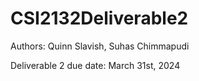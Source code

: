 # CSI2132Deliverable2

Authors: Quinn Slavish, Suhas Chimmapudi

Deliverable 2 due date: March 31st, 2024
